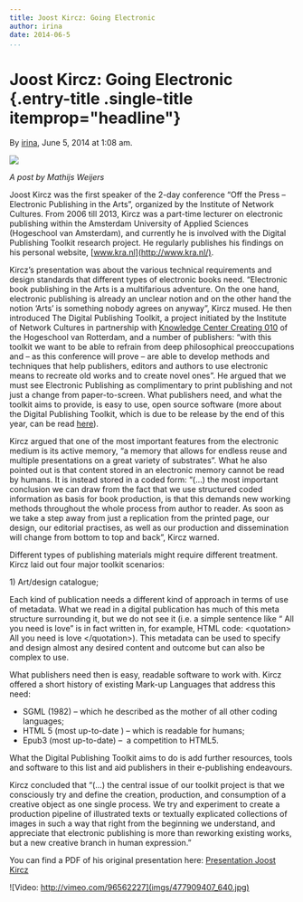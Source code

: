 ```yaml
---
title: Joost Kircz: Going Electronic
author: irina
date: 2014-06-5
...
```


# Joost Kircz: Going Electronic {.entry-title .single-title itemprop="headline"}

By [irina](http://networkcultures.org/digitalpublishing/author/irina/ "Posts by irina"),
June 5, 2014 at 1:08 am.

![](imgs/Joost.jpg)

*A post by Mathijs Weijers*

Joost Kircz was the first speaker of the 2-day conference “Off the Press
– Electronic Publishing in the Arts”, organized by the Institute of
Network Cultures. From 2006 till 2013, Kircz was a part-time lecturer on
electronic publishing within the Amsterdam University of Applied
Sciences (Hogeschool van Amsterdam), and currently he is involved with
the Digital Publishing Toolkit research project. He regularly publishes
his findings on his personal website, [www.kra.nl](http://www.kra.nl/).

Kircz’s presentation was about the various technical requirements and
design standards that different types of electronic books need.
“Electronic book publishing in the Arts is a multifarious adventure. On
the one hand, electronic publishing is already an unclear notion and on
the other hand the notion ‘Arts’ is something nobody agrees on anyway”,
Kircz mused. He then introduced The Digital Publishing Toolkit, a
project initiated by the Institute of Network Cultures in partnership
with [Knowledge Center Creating 010](http://creating010.hr.nl/) of the
Hogeschool van Rotterdam, and a number of publishers: “with this toolkit
we want to be able to refrain from deep philosophical preoccupations and
– as this conference will prove – are able to develop methods and
techniques that help publishers, editors and authors to use electronic
means to recreate old works and to create novel ones”. He argued that we
must see Electronic Publishing as complimentary to print publishing and
not just a change from paper-to-screen. What publishers need, and what
the toolkit aims to provide, is easy to use, open source software (more
about the Digital Publishing Toolkit, which is due to be release by the
end of this year, can be read
[here](http://networkcultures.org/digitalpublishing/aboutus/)).

Kircz argued that one of the most important features from the electronic
medium is its active memory, “a memory that allows for endless reuse and
multiple presentations on a great variety of substrates”. What he also
pointed out is that content stored in an electronic memory cannot be
read by humans. It is instead stored in a coded form: “(…) the most
important conclusion we can draw from the fact that we use structured
coded information as basis for book production, is that this demands new
working methods throughout the whole process from author to reader. As
soon as we take a step away from just a replication from the printed
page, our design, our editorial practises, as well as our production and
dissemination will change from bottom to top and back”, Kircz warned.

Different types of publishing materials might require different
treatment. Kircz laid out four major toolkit scenarios:

1\) Art/design catalogue;

Each kind of publication needs a different kind of approach in terms of
use of metadata. What we read in a digital publication has much of this
meta structure surrounding it, but we do not see it (i.e. a simple
sentence like “ All you need is love” is in fact written in, for
example, HTML code: \<quotation\> All you need is love \</quotation\>).
This metadata can be used to specify and design almost any desired
content and outcome but can also be complex to use.

What publishers need then is easy, readable software to work with. Kircz
offered a short history of existing Mark-up Languages that address this
need:

-   SGML (1982) – which he described as the mother of all other coding
    languages;
-   HTML 5 (most up-to-date ) – which is readable for humans;
-   Epub3 (most up-to-date) –  a competition to HTML5.

What the Digital Publishing Toolkit aims to do is add further resources,
tools and software to this list and aid publishers in their e-publishing
endeavours.

Kircz concluded that “(…) the central issue of our toolkit project is
that we consciously try and define the creation, production, and
consumption of a creative object as one single process. We try and
experiment to create a production pipeline of illustrated texts or
textually explicated collections of images in such a way that right from
the beginning we understand, and appreciate that electronic publishing
is more than reworking existing works, but a new creative branch in
human expression.”

You can find a PDF of his original presentation here: [Presentation
Joost
Kircz](http://networkcultures.org/digitalpublishing/wp-content/uploads/sites/26/2014/06/S1_01_JoostKircz.pdf)

![Video: http://vimeo.com/96562227](imgs/477909407_640.jpg)
